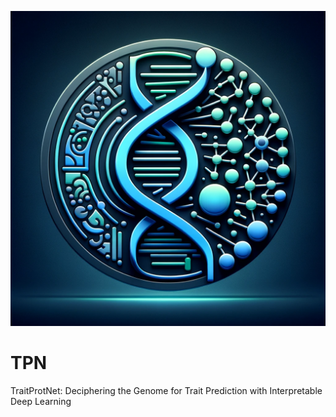 ![Image text](images/TPN_icon.webp)
# TPN
TraitProtNet: Deciphering the Genome for Trait Prediction with Interpretable Deep Learning

